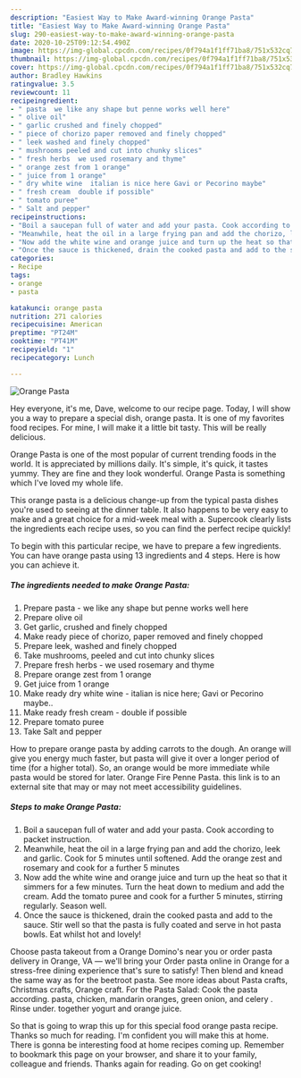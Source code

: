 ```yaml
---
description: "Easiest Way to Make Award-winning Orange Pasta"
title: "Easiest Way to Make Award-winning Orange Pasta"
slug: 290-easiest-way-to-make-award-winning-orange-pasta
date: 2020-10-25T09:12:54.490Z
image: https://img-global.cpcdn.com/recipes/0f794a1f1ff71ba8/751x532cq70/orange-pasta-recipe-main-photo.jpg
thumbnail: https://img-global.cpcdn.com/recipes/0f794a1f1ff71ba8/751x532cq70/orange-pasta-recipe-main-photo.jpg
cover: https://img-global.cpcdn.com/recipes/0f794a1f1ff71ba8/751x532cq70/orange-pasta-recipe-main-photo.jpg
author: Bradley Hawkins
ratingvalue: 3.5
reviewcount: 11
recipeingredient:
- " pasta  we like any shape but penne works well here"
- " olive oil"
- " garlic crushed and finely chopped"
- " piece of chorizo paper removed and finely chopped"
- " leek washed and finely chopped"
- " mushrooms peeled and cut into chunky slices"
- " fresh herbs  we used rosemary and thyme"
- " orange zest from 1 orange"
- " juice from 1 orange"
- " dry white wine  italian is nice here Gavi or Pecorino maybe"
- " fresh cream  double if possible"
- " tomato puree"
- " Salt and pepper"
recipeinstructions:
- "Boil a saucepan full of water and add your pasta. Cook according to packet instruction."
- "Meanwhile, heat the oil in a large frying pan and add the chorizo, leek and garlic. Cook for 5 minutes until softened. Add the orange zest and rosemary and cook for a further 5 minutes"
- "Now add the white wine and orange juice and turn up the heat so that it simmers for a few minutes. Turn the heat down to medium and add the cream. Add the tomato puree and cook for a further 5 minutes, stirring regularly. Season well."
- "Once the sauce is thickened, drain the cooked pasta and add to the sauce. Stir well so that the pasta is fully coated and serve in hot pasta bowls. Eat whilst hot and lovely!"
categories:
- Recipe
tags:
- orange
- pasta

katakunci: orange pasta 
nutrition: 271 calories
recipecuisine: American
preptime: "PT24M"
cooktime: "PT41M"
recipeyield: "1"
recipecategory: Lunch

---
```



![Orange Pasta](https://img-global.cpcdn.com/recipes/0f794a1f1ff71ba8/751x532cq70/orange-pasta-recipe-main-photo.jpg)

Hey everyone, it's me, Dave, welcome to our recipe page. Today, I will show you a way to prepare a special dish, orange pasta. It is one of my favorites food recipes. For mine, I will make it a little bit tasty. This will be really delicious.

Orange Pasta is one of the most popular of current trending foods in the world. It is appreciated by millions daily. It's simple, it's quick, it tastes yummy. They are fine and they look wonderful. Orange Pasta is something which I've loved my whole life.

This orange pasta is a delicious change-up from the typical pasta dishes you&#39;re used to seeing at the dinner table. It also happens to be very easy to make and a great choice for a mid-week meal with a. Supercook clearly lists the ingredients each recipe uses, so you can find the perfect recipe quickly!


To begin with this particular recipe, we have to prepare a few ingredients. You can have orange pasta using 13 ingredients and 4 steps. Here is how you can achieve it.

<!--inarticleads1-->

##### The ingredients needed to make Orange Pasta:

1. Prepare  pasta - we like any shape but penne works well here
1. Prepare  olive oil
1. Get  garlic, crushed and finely chopped
1. Make ready  piece of chorizo, paper removed and finely chopped
1. Prepare  leek, washed and finely chopped
1. Take  mushrooms, peeled and cut into chunky slices
1. Prepare  fresh herbs - we used rosemary and thyme
1. Prepare  orange zest from 1 orange
1. Get  juice from 1 orange
1. Make ready  dry white wine - italian is nice here; Gavi or Pecorino maybe..
1. Make ready  fresh cream - double if possible
1. Prepare  tomato puree
1. Take  Salt and pepper


How to prepare orange pasta by adding carrots to the dough. An orange will give you energy much faster, but pasta will give it over a longer period of time (for a higher total). So, an orange would be more immediate while pasta would be stored for later. Orange Fire Penne Pasta. this link is to an external site that may or may not meet accessibility guidelines. 

<!--inarticleads2-->

##### Steps to make Orange Pasta:

1. Boil a saucepan full of water and add your pasta. Cook according to packet instruction.
1. Meanwhile, heat the oil in a large frying pan and add the chorizo, leek and garlic. Cook for 5 minutes until softened. Add the orange zest and rosemary and cook for a further 5 minutes
1. Now add the white wine and orange juice and turn up the heat so that it simmers for a few minutes. Turn the heat down to medium and add the cream. Add the tomato puree and cook for a further 5 minutes, stirring regularly. Season well.
1. Once the sauce is thickened, drain the cooked pasta and add to the sauce. Stir well so that the pasta is fully coated and serve in hot pasta bowls. Eat whilst hot and lovely!


Choose pasta takeout from a Orange Domino&#39;s near you or order pasta delivery in Orange, VA — we&#39;ll bring your Order pasta online in Orange for a stress-free dining experience that&#39;s sure to satisfy! Then blend and knead the same way as for the beetroot pasta. See more ideas about Pasta crafts, Christmas crafts, Orange craft. For the Pasta Salad: Cook the pasta according. pasta, chicken, mandarin oranges, green onion, and celery . Rinse under. together yogurt and orange juice. 

So that is going to wrap this up for this special food orange pasta recipe. Thanks so much for reading. I'm confident you will make this at home. There is gonna be interesting food at home recipes coming up. Remember to bookmark this page on your browser, and share it to your family, colleague and friends. Thanks again for reading. Go on get cooking!
